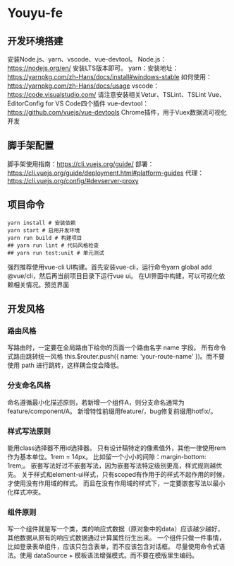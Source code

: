 # Youyu-fe
## 开发环境搭建
安装Node.js、yarn、vscode、vue-devtool。
Node.js：https://nodejs.org/en/ 安装LTS版本即可。
yarn：安装地址：https://yarnpkg.com/zh-Hans/docs/install#windows-stable 如何使用：https://yarnpkg.com/zh-Hans/docs/usage
vscode：https://code.visualstudio.com/ 请注意安装相关Vetur、TSLint、TSLint Vue、EditorConfig for VS Code四个插件
vue-devtool：https://github.com/vuejs/vue-devtools Chrome插件，用于Vuex数据流可视化开发

## 脚手架配置
脚手架使用指南：https://cli.vuejs.org/guide/
部署：https://cli.vuejs.org/guide/deployment.html#platform-guides
代理：https://cli.vuejs.org/config/#devserver-proxy

## 项目命令
```
yarn install # 安装依赖
yarn start # 启用开发环境 
yarn run build # 构建项目
## yarn run lint # 代码风格检查
## yarn run test:unit # 单元测试
```
强烈推荐使用vue-cli UI构建。首先安装vue-cli，运行命令yarn global add @vue/cli，然后再当前项目目录下运行vue ui。
在UI界面中构建，可以可视化依赖相关情况。预览界面

## 开发风格

### 路由风格
写路由时，一定要在全局路由下给你的页面一个路由名字 name 字段。
所有命令式路由跳转统一风格 this.$router.push({ name: 'your-route-name' })。而不要使用 path 进行跳转，这样耦合度会降低。

### 分支命名风格
命名遵循最小化描述原则，若新增一个组件A，则分支命名通常为feature/component/A。
新增特性前缀用feature/，bug修复前缀用hotfix/。

### 样式写法原则
能用class选择器不用id选择器。
只有设计稿特定的像素值外，其他一律使用rem作为基本单位。1rem = 14px。
比如留一个小小的间隙：margin-bottom: 1rem;。
嵌套写法好过不嵌套写法，因为嵌套写法特定级别更高，样式规则越优先。
关于样式和element-ui样式，只有scoped有作用于的样式不起作用的时候，才使用没有作用域的样式。
而且在没有作用域的样式下，一定要嵌套写法以最小化样式冲突。

### 组件原则
写一个组件就是写一个类，类的响应式数据（原对象中的data）应该越少越好，其他数据从原有的响应式数据通过计算属性衍生出来。
一个组件只做一件事情，比如登录表单组件，应该只包含表单，而不应该包含对话框。
尽量使用命令式语法。使用 dataSource + 模板语法增强模式。而不要在模版里生编码。
